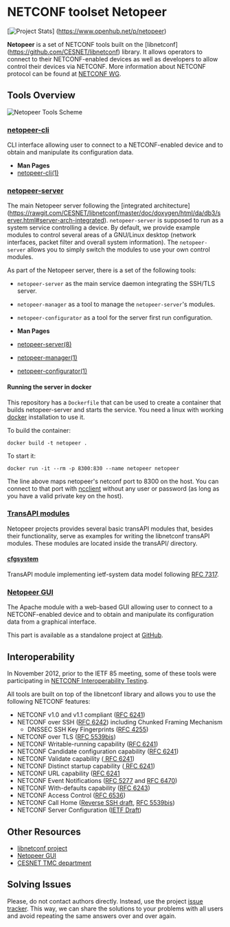 # NETCONF toolset Netopeer

[![Project Stats](https://www.openhub.net/p/netopeer/widgets/project_thin_badge.gif)]
(https://www.openhub.net/p/netopeer)

**Netopeer** is a set of NETCONF tools built on the [libnetconf]
(https://github.com/CESNET/libnetconf) library. It allows operators to connect
to their NETCONF-enabled devices as well as developers to allow control their
devices via NETCONF. More information about NETCONF protocol can be found at
[NETCONF WG](http://trac.tools.ietf.org/wg/netconf/trac/wiki). 

## Tools Overview

![Netopeer Tools Scheme](https://raw.githubusercontent.com/CESNET/netopeer/wiki/new_netopeer_arch.png)

### [netopeer-cli](./cli)

CLI interface allowing user to connect to a NETCONF-enabled device and to obtain
and manipulate its configuration data.

* **Man Pages**
 * [netopeer-cli(1)](http://netopeer.googlecode.com/git/cli/doc/netopeer-cli.1.html)

### [netopeer-server](./server)

The main Netopeer server following the [integrated architecture]
(https://rawgit.com/CESNET/libnetconf/master/doc/doxygen/html/da/db3/server.html#server-arch-integrated).
`netopeer-server` is supposed to run as a system service controlling a device. By default,
we provide example modules to control several areas of a GNU/Linux desktop (network interfaces,
packet filter and overall system information). The `netopeer-server` allows you to simply switch
the modules to use your own control modules.

As part of the Netopeer server, there is a set of the following tools:
* `netopeer-server` as the main service daemon integrating the SSH/TLS server.
* `netopeer-manager` as a tool to manage the `netopeer-server`'s modules.
* `netopeer-configurator` as a tool for the server first run configuration.

* **Man Pages**
 * [netopeer-server(8)](http://netopeer.googlecode.com/git/server/netopeer-server.8.html)
 * [netopeer-manager(1)](http://netopeer.googlecode.com/git/server/manager/netopeer-manager.1.html)
 * [netopeer-configurator(1)](http://netopeer.googlecode.com/git/server/configurator/netopeer-configurator.1.html)

#### Running the server in docker

This repository has a `Dockerfile` that can be used to create a container that
builds netopeer-server and starts the service. You need a linux with
working [docker](https://www.docker.com/) installation to use it.

To build the container:
~~~
docker build -t netopeer .
~~~

To start it:
~~~
docker run -it --rm -p 8300:830 --name netopeer netopeer
~~~

The line above maps netopeer's netconf port to 8300 on the host. You can
connect to that port with [ncclient](https://github.com/ncclient/ncclient)
without any user or password (as long as you have a valid private key on the
host).

### [TransAPI modules](./transAPI)

Netopeer projects provides several basic transAPI modules that, besides their
functionality, serve as examples for writing the libnetconf transAPI modules.
These modules are located inside the transAPI/ directory.

#### [cfgsystem](./transAPI/cfgsystem/)

TransAPI module implementing ietf-system data model following [RFC 7317](http://tools.ietf.org/html/rfc7317).

### [Netopeer GUI](https://github.com/CESNET/Netopeer-GUI)

The Apache module with a web-based GUI allowing user to connect to a NETCONF-enabled
device and to obtain and manipulate its configuration data from a graphical interface.

This part is available as a standalone project at [GitHub](https://github.com/CESNET/Netopeer-GUI).


## Interoperability

In November 2012, prior to the IETF 85 meeting, some of these tools were participating in
[NETCONF Interoperability Testing](http://www.internetsociety.org/articles/successful-netconf-interoperability-testing-announced-ietf-85).

All tools are built on top of the libnetconf library and allows you to use the following NETCONF features:

* NETCONF v1.0 and v1.1 compliant ([RFC 6241](http://tools.ietf.org/html/rfc6241))
* NETCONF over SSH ([RFC 6242](http://tools.ietf.org/html/rfc6242)) including Chunked Framing Mechanism
  * DNSSEC SSH Key Fingerprints ([RFC 4255](http://tools.ietf.org/html/rfc4255))
* NETCONF over TLS ([RFC 5539bis](http://tools.ietf.org/html/draft-ietf-netconf-rfc5539bis-05))
* NETCONF Writable-running capability ([RFC 6241](http://tools.ietf.org/html/rfc6241))
* NETCONF Candidate configuration capability ([RFC 6241](http://tools.ietf.org/html/rfc6241))
* NETCONF Validate capability ([ RFC 6241](http://tools.ietf.org/html/rfc6241))
* NETCONF Distinct startup capability ([ RFC 6241](http://tools.ietf.org/html/rfc6241))
* NETCONF URL capability ([RFC 6241](http://tools.ietf.org/html/rfc6241])
* NETCONF Event Notifications ([RFC 5277](http://tools.ietf.org/html/rfc5277) and [RFC 6470](http://tools.ietf.org/html/rfc6470))
* NETCONF With-defaults capability ([RFC 6243](http://tools.ietf.org/html/rfc6243))
* NETCONF Access Control ([RFC 6536](http://tools.ietf.org/html/rfc6536))
* NETCONF Call Home ([Reverse SSH draft](http://tools.ietf.org/html/draft-ietf-netconf-reverse-ssh-05), [RFC 5539bis](http://tools.ietf.org/html/draft-ietf-netconf-rfc5539bis-05))
* NETCONF Server Configuration ([IETF Draft](http://tools.ietf.org/html/draft-kwatsen-netconf-server-01))

## Other Resources

* [libnetconf project](https://github.com/CESNET/libnetconf)
* [Netopeer GUI](https://github.com/CESNET/Netopeer-GUI)
* [CESNET TMC department](https://www.liberouter.org/)

## Solving Issues

Please, do not contact authors directly. Instead, use the project [issue tracker](https://github.com/CESNET/netopeer/issues). This way, we can share the solutions to your problems with all users and avoid repeating the same answers over and over again.
